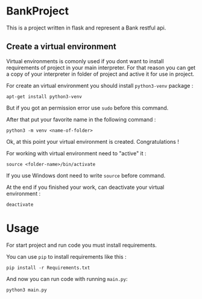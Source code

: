 # BankProject

This is a project written in flask and represent a Bank restful api.

## Create a virtual environment

Virtual environments is comonly used if you dont want to install requirements of project in your main interpreter. For that reason you can get a copy of your interpreter in folder of project and active it for use in project.

For create an virtual environment you should install `python3-venv` package :

`apt-get install python3-venv`

But if you got an permission error use `sudo` before this command.

After that put your favorite name in the following command :

`python3 -m venv <name-of-folder>`

Ok, at this point your virtual environment is created. Congratulations !

For working with virtual environment need to "active" it :

`source <folder-name>/bin/activate`

If you use Windows dont need to write `source` before command.

At the end if you finished your work, can deactivate your virtual environment :

`deactivate`

# Usage

For start project and run code you must install requirements.

You can use `pip` to install requirements like this :

`pip install -r Requirements.txt`

And now you can run code with running `main.py`:

`python3 main.py`
